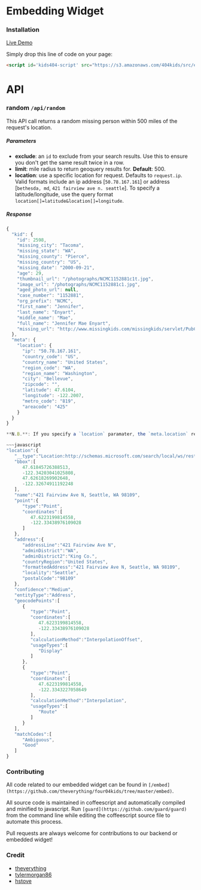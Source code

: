 # Embedding Widget

### Installation

[Live Demo](https://s3.amazonaws.com/404kids/public/demo.html)

Simply drop this line of code on your page:

~~~HTML
<script id='kids404-script' src="https://s3.amazonaws.com/404kids/src/embed.js" type="text/javascript"></script>
~~~

# API

### random `/api/random`

This API call returns a random missing person within 500 miles of the request's location.

##### Parameters

- **exclude**: an `id` to exclude from your search results. Use this to ensure you don't get the same result twice in a row.
- **limit**: mile radius to return geoquery results for. **Default**: 500.
- **location**: use a specific location for request. Defaults to `request.ip`. Valid formats include an ip address [`50.78.167.161`] or address [`bethesda, md`, `421 fairview ave n. seattle`]. To specify a latitude/longitude, use the query format `location[]=latitude&location[]=longitude`.

##### Response

~~~javascript
{
  "kid": {
    "id": 2598,
    "missing_city": "Tacoma",
    "missing_state": "WA",
    "missing_county": "Pierce",
    "missing_country": "US",
    "missing_date": "2000-09-21",
    "age": 29,
    "thumbnail_url": "/photographs/NCMC1152881c1t.jpg",
    "image_url": "/photographs/NCMC1152881c1.jpg",
    "aged_photo_url": null,
    "case_number": "1152881",
    "org_prefix": "NCMC",
    "first_name": "Jennifer",
    "last_name": "Enyart",
    "middle_name": "Mae",
    "full_name": "Jennifer Mae Enyart",
    "missing_url": "http://www.missingkids.com/missingkids/servlet/PubCaseSearchServlet?act=viewPoster&caseNum=1152881&orgPrefix=NCMC"
  },
  "meta": {
    "location": {
      "ip": "50.78.167.161",
      "country_code": "US",
      "country_name": "United States",
      "region_code": "WA",
      "region_name": "Washington",
      "city": "Bellevue",
      "zipcode": "",
      "latitude": 47.6104,
      "longitude": -122.2007,
      "metro_code": "819",
      "areacode": "425"
    }
  }
}

**N.B.**: If you specify a `location` paramater, the `meta.location` response will take the following form:

~~~javascript
"location":{
   "__type":"Location:http://schemas.microsoft.com/search/local/ws/rest/v1",
   "bbox":[
      47.61845726388513,
      -122.34203041025808,
      47.62618269902648,
      -122.32674911192248
   ],
   "name":"421 Fairview Ave N, Seattle, WA 98109",
   "point":{
      "type":"Point",
      "coordinates":[
         47.6223199814558,
         -122.33438976109028
      ]
   },
   "address":{
      "addressLine":"421 Fairview Ave N",
      "adminDistrict":"WA",
      "adminDistrict2":"King Co.",
      "countryRegion":"United States",
      "formattedAddress":"421 Fairview Ave N, Seattle, WA 98109",
      "locality":"Seattle",
      "postalCode":"98109"
   },
   "confidence":"Medium",
   "entityType":"Address",
   "geocodePoints":[
      {
         "type":"Point",
         "coordinates":[
            47.6223199814558,
            -122.33438976109028
         ],
         "calculationMethod":"InterpolationOffset",
         "usageTypes":[
            "Display"
         ]
      },
      {
         "type":"Point",
         "coordinates":[
            47.6223199814558,
            -122.3343227058649
         ],
         "calculationMethod":"Interpolation",
         "usageTypes":[
            "Route"
         ]
      }
   ],
   "matchCodes":[
      "Ambiguous",
      "Good"
   ]
}
~~~

### Contributing

All code related to our embedded widget can be found in `[/embed](https://github.com/theverything/four04kids/tree/master/embed)`.

All source code is maintained in coffeescript and automatically compiled and minified to javascript. Run `[guard](https://github.com/guard/guard)` from the command line while editing the coffeescript source file to automate this process.

Pull requests are always welcome for contributions to our backend or embedded widget!

### Credit

- [theverything](https://github.com/theverything)
- [tylermorgan86](https://github.com/tylermorgan86)
- [hstove](https://github.com/hstove)
